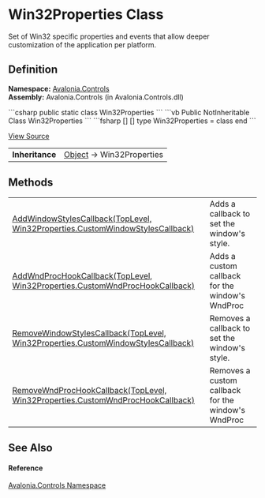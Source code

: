 # Win32Properties Class


Set of Win32 specific properties and events that allow deeper customization of the application per platform.



## Definition
**Namespace:** <a href="N_Avalonia_Controls">Avalonia.Controls</a>  
**Assembly:** Avalonia.Controls (in Avalonia.Controls.dll)

<Tabs groupId="api-code-preview">
<TabItem value="csharp" label="C#">
```csharp
public static class Win32Properties
```
</TabItem>
<TabItem value="vb" label="VB">
```vb
Public NotInheritable Class Win32Properties
```
</TabItem>
<TabItem value="fsharp" label="F#">
```fsharp
[<AbstractClassAttribute>]
[<SealedAttribute>]
type Win32Properties = class end
```
</TabItem>
</Tabs>



<a href="https://github.com/AvaloniaUI/Avalonia/tree/master/src/Avalonia.Controls/Platform/Win32Properties.cs" title="View the source code">View Source</a>

<table>
<tr><td><strong>Inheritance</strong></td><td><a href="https://learn.microsoft.com/dotnet/api/system.object" target="_blank" rel="noopener noreferrer">Object</a>  →  Win32Properties</td></tr>
</table>



## Methods
<table>
<tr>
<td><a href="M_Avalonia_Controls_Win32Properties_AddWindowStylesCallback">AddWindowStylesCallback(TopLevel, Win32Properties.CustomWindowStylesCallback)</a></td>
<td>Adds a callback to set the window's style.</td>
</tr>
<tr>
<td><a href="M_Avalonia_Controls_Win32Properties_AddWndProcHookCallback">AddWndProcHookCallback(TopLevel, Win32Properties.CustomWndProcHookCallback)</a></td>
<td>Adds a custom callback for the window's WndProc</td>
</tr>
<tr>
<td><a href="M_Avalonia_Controls_Win32Properties_RemoveWindowStylesCallback">RemoveWindowStylesCallback(TopLevel, Win32Properties.CustomWindowStylesCallback)</a></td>
<td>Removes a callback to set the window's style.</td>
</tr>
<tr>
<td><a href="M_Avalonia_Controls_Win32Properties_RemoveWndProcHookCallback">RemoveWndProcHookCallback(TopLevel, Win32Properties.CustomWndProcHookCallback)</a></td>
<td>Removes a custom callback for the window's WndProc</td>
</tr>
</table>

## See Also


#### Reference
<a href="N_Avalonia_Controls">Avalonia.Controls Namespace</a>  

